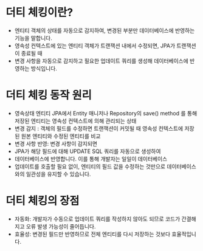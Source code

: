 
# 더티 체킹이란?
-  엔티티 객체의 상태를 자동으로 감지하여, 변경된 부분만 데이터베이스에 반영하는 기능을 말합니다.
- 영속성 컨텍스트에 있는 엔티티 객체가 트랜잭션 내에서 수정되면, JPA가 트랜잭션이 종료될 때
- 변경 사항을 자동으로 감지하고 필요한 업데이트 쿼리를 생성해 데이터베이스에 반영하는 방식입니다.


# 더티 체킹 동작 원리
- 영속상태 엔티티 JPA에서 Entity 매니저나 Repository의 save() method 를 통해 저장된 엔티티는 영속성 컨텍스트에 의해 관리되는 상태
- 변경 감지 : 객체의 필드를 수정하면 트랜잭션이 커밋될 때 영속성 컨텍스트에 저장된 원본 엔티티와 수정된 엔티티를 비교
- 변경 사항 반영: 변경 사항이 감지되면
- JPA가 해당 필드에 대해 UPDATE SQL 쿼리를 자동으로 생성하여
- 데이터베이스에 반영합니다. 이를 통해 개발자는 일일이 데이터베이스
- 업데이트를 호출할 필요 없이, 엔티티의 필드 값을 수정하는 것만으로 데이터베이스와의 일관성을 유지할 수 있습니다.

# 더티 체킹의 장점
- 자동화: 개발자가 수동으로 업데이트 쿼리를 작성하지 않아도 되므로 코드가 간결해지고 오류 발생 가능성이 줄어듭니다.
- 효율성: 변경된 필드만 반영하므로 전체 엔티티를 다시 저장하는 것보다 효율적입니다.

